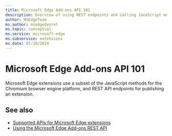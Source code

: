 ```yaml
---
title: Microsoft Edge Add-ons API 101
description: Overview of using REST endpoints and calling JavaScript methods for Microsoft Edge extensions.
author: MSEdgeTeam
ms.author: msedgedevrel
ms.topic: conceptual
ms.service: microsoft-edge
ms.subservice: extensions
ms.date: 07/10/2024
---
```

# Microsoft Edge Add-ons API 101

Microsoft Edge extensions use a subset of the JavaScript methods for the Chromium browser engine platform, and REST API endpoints for publishing an extension.


<!-- ====================================================================== -->
## See also

* [Supported APIs for Microsoft Edge extensions](./api-support.md)
* [Using the Microsoft Edge Add-ons REST API](../publish/api/using-addons-api.md)
